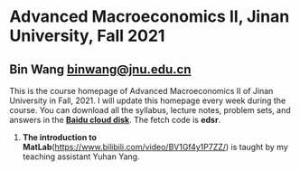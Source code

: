 # Advanced Macroeconomics II, Jinan University, Fall 2021
## Bin Wang binwang@jnu.edu.cn

This is the course homepage of Advanced Macroeconomics II of Jinan University in Fall, 2021. I will update this homepage every week during the course. You can download all the syllabus, lecture notes, problem sets, and answers in the **[Baidu cloud disk](https://pan.baidu.com/s/1xe1sCQz0sAU_RKdIUoJbkA)**. The fetch code is **edsr**.

1. **The introduction to MatLab**(https://www.bilibili.com/video/BV1Gf4y1P7ZZ/) is taught by my teaching assistant Yuhan Yang.
